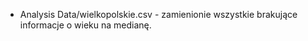 * Analysis Data/wielkopolskie.csv - zamienionie wszystkie brakujące informacje o wieku na medianę.

